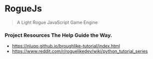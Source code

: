 # RogueJs

> A Light Rogue JavaScript Game Engine

### Project Resources The Help Guide the Way.

- https://nluqo.github.io/broughlike-tutorial/index.html
- https://www.reddit.com/r/roguelikedev/wiki/python_tutorial_series
